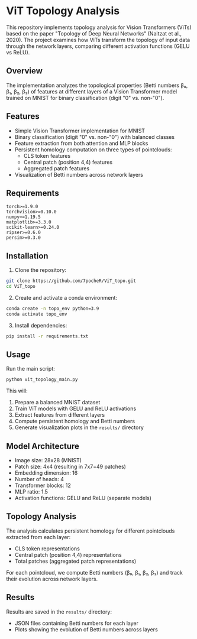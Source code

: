 # ViT Topology Analysis

This repository implements topology analysis for Vision Transformers (ViTs) based on the paper "Topology of Deep Neural Networks" (Naitzat et al., 2020). The project examines how ViTs transform the topology of input data through the network layers, comparing different activation functions (GELU vs ReLU).

## Overview

The implementation analyzes the topological properties (Betti numbers β₀, β₁, β₂, β₃) of features at different layers of a Vision Transformer model trained on MNIST for binary classification (digit "0" vs. non-"0"). 

## Features

- Simple Vision Transformer implementation for MNIST
- Binary classification (digit "0" vs. non-"0") with balanced classes
- Feature extraction from both attention and MLP blocks
- Persistent homology computation on three types of pointclouds:
  - CLS token features
  - Central patch (position 4,4) features
  - Aggregated patch features
- Visualization of Betti numbers across network layers

## Requirements

```
torch>=1.9.0
torchvision>=0.10.0
numpy>=1.19.5
matplotlib>=3.3.0
scikit-learn>=0.24.0
ripser>=0.6.0
persim>=0.3.0
```

## Installation

1. Clone the repository:
```bash
git clone https://github.com/7pocheR/ViT_topo.git
cd ViT_topo
```

2. Create and activate a conda environment:
```bash
conda create -n topo_env python=3.9
conda activate topo_env
```

3. Install dependencies:
```bash
pip install -r requirements.txt
```

## Usage

Run the main script:
```bash
python vit_topology_main.py
```

This will:
1. Prepare a balanced MNIST dataset
2. Train ViT models with GELU and ReLU activations
3. Extract features from different layers
4. Compute persistent homology and Betti numbers
5. Generate visualization plots in the `results/` directory

## Model Architecture

- Image size: 28x28 (MNIST)
- Patch size: 4x4 (resulting in 7x7=49 patches)
- Embedding dimension: 16
- Number of heads: 4
- Transformer blocks: 12
- MLP ratio: 1.5
- Activation functions: GELU and ReLU (separate models)

## Topology Analysis

The analysis calculates persistent homology for different pointclouds extracted from each layer:
- CLS token representations
- Central patch (position 4,4) representations
- Total patches (aggregated patch representations)

For each pointcloud, we compute Betti numbers (β₀, β₁, β₂, β₃) and track their evolution across network layers.

## Results

Results are saved in the `results/` directory:
- JSON files containing Betti numbers for each layer
- Plots showing the evolution of Betti numbers across layers 